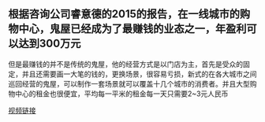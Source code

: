 ## 根据咨询公司睿意德的2015的报告，在一线城市的购物中心，鬼屋已经成为了最赚钱的业态之一，年盈利可以达到300万元
但是最赚钱的并不是传统的鬼屋，他的经营方式是以门店为主，首先是受众的固定，并且还需要画一大笔的钱的，更换场景，很容易亏损，新式的在各大城市之间巡回经营的鬼屋，可以制作一套场景就可以覆盖十几个城市的消费者。并且大型购物中心的租金也很便宜，平均每一平米的租金每一天只需要2~3元人民币

[视频链接](https://www.bilibili.com/video/BV1hp411R79J?from=search&seid=12033879028164633118)
